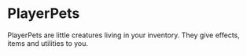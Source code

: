 # PlayerPets
PlayerPets are little creatures living in your inventory. They give effects, items and utilities to you.
